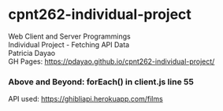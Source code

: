 # cpnt262-individual-project
Web Client and Server Programmings \
Individual Project - Fetching API Data \
Patricia Dayao \
GH Pages: https://pdayao.github.io/cpnt262-individual-project/ 
### Above and Beyond: forEach() in client.js line 55
API used: https://ghibliapi.herokuapp.com/films